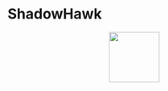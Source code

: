 # ShadowHawk
<div id="header" align="center">
  <img src="https://media.giphy.com/media/5FDfOtafB4Gnwr9dBm/giphy.gif" width="100"/>
</div>

